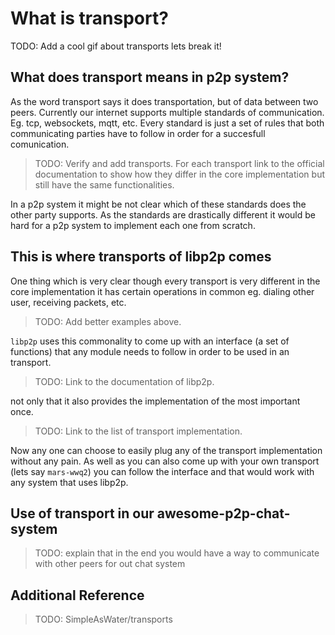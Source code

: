 What is transport?
==================
TODO: Add a cool gif about transports
lets break it!

## What does transport means in p2p system?
As the word transport says it does transportation, but of data between two peers. Currently our internet supports multiple standards of communication. Eg. tcp, websockets, mqtt, etc. Every standard is just a set of rules that both communicating parties have to follow in order for a succesfull comunication. 
>TODO: Verify and add transports. For each transport link to the official documentation to show how they differ in the core implementation but still have the same functionalities. 

In a p2p system it might be not clear which of these standards does the other party supports. As the standards are drastically different it would be hard for a p2p system to implement each one from scratch. 

## This is where transports of libp2p comes
One thing which is very clear though every transport is very different in the core implementation it has certain operations in common eg. dialing other user, receiving packets, etc.
>TODO: Add better examples above.

`libp2p` uses this commonality to come up with an interface (a set of functions) that any module needs to follow in order to be used in an transport. 
>TODO: Link to the documentation of libp2p. 

not only that it also provides the implementation of the most important once. 
>TODO: Link to the list of transport implementation.

Now any one can choose to easily plug any of the transport implementation without any pain. As well as you can also come up with your own transport (lets say `mars-wwq2`) you can follow the interface and that would work with any system that uses libp2p. 

## Use of transport in our awesome-p2p-chat-system
>TODO: explain that in the end you would have a way to communicate with other peers for out chat system

## Additional Reference
>TODO: SimpleAsWater/transports